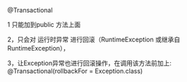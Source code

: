 @Transactional

1 只能加到public 方法上面 

2，只会对 运行时异常 进行回滚（RuntimeException 或继承自 RuntimeException），

3，让Exception异常也进行回滚操作，在调用该方法前加上: @Transactional(rollbackFor = Exception.class) 